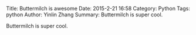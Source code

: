 Title: Buttermilch is awesome
Date: 2015-2-21 16:58
Category: Python
Tags: python
Author: Yinlin Zhang
Summary: Buttermilch is super cool.

Buttermilch is super cool.